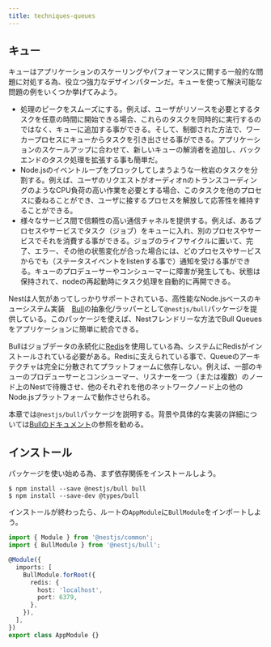 ```yaml
---
title: techniques-queues
---
```


## キュー

キューはアプリケーションのスケーリングやパフォーマンスに関する一般的な問題に対処する為、役立つ強力なデザインパターンだ。キューを使って解決可能な問題の例をいくつか挙げてみよう。

- 処理のピークをスムーズにする。例えば、ユーザがリソースを必要とするタスクを任意の時間に開始できる場合、これらのタスクを同時的に実行するのではなく、キューに追加する事ができる。そして、制御された方法で、ワーカープロセスにキューからタスクを引き出させる事ができる。アプリケーションのスケールアップに合わせて、新しいキューの解消者を追加し、バックエンドのタスク処理を拡張する事も簡単だ。
- Node.jsのイベントループをブロックしてしまうような一枚岩のタスクを分割する。例えば、ユーザのリクエストがオーディオnのトランスコーディングのようなCPU負荷の高い作業を必要とする場合、このタスクを他のプロセスに委ねることができ、ユーザに接するプロセスを解放して応答性を維持することができる。
- 様々なサービス間で信頼性の高い通信チャネルを提供する。例えば、あるプロセスやサービスでタスク（ジョブ）をキューに入れ、別のプロセスやサービスでそれを消費する事ができる。ジョブのライフサイクルに置いて、完了、エラー、その他の状態変化が合った場合には、どのプロセスやサービスからでも（ステータスイベントをlistenする事で）通知を受ける事ができる。キューのプロデューサーやコンシューマーに障害が発生しても、状態は保持されて、nodeの再起動時にタスク処理を自動的に再開できる。

Nestは人気があってしっかりサポートされている、高性能なNode.jsベースのキューシステム実装　[Bull](https://github.com/OptimalBits/bull)の抽象化/ラッパーとして`@nestjs/bull`パッケージを提供している。このパッケージを使えば、Nestフレンドリーな方法でBull Queuesをアプリケーションに簡単に統合できる。

Bullはジョブデータの永続化に[Redis](https://redis.io/)を使用している為、システムにRedisがインストールされている必要がある。Redisに支えられている事で、Queueのアーキテクチャは完全に分散されてプラットフォームに依存しない。例えば、一部のキューのプロデューサーとコンシューマー、リスナーを一つ（または複数）のノード上のNestで待機させ、他のそれぞれを他のネットワークノード上の他のNode.jsプラットフォームで動作させられる。

本章では`@nestjs/bull`パッケージを説明する。背景や具体的な実装の詳細については[Bullのドキュメント](https://github.com/OptimalBits/bull/blob/master/REFERENCE.md)の参照を勧める。

## インストール

パッケージを使い始める為、まず依存関係をインストールしよう。

```
$ npm install --save @nestjs/bull bull
$ npm install --save-dev @types/bull
```

インストールが終わったら、ルートの`AppModule`に`BullModule`をインポートしよう。

```ts :app.module.ts 
import { Module } from '@nestjs/common';
import { BullModule } from '@nestjs/bull';

@Module({
  imports: [
    BullModule.forRoot({
      redis: {
        host: 'localhost',
        port: 6379,
      },
    }),
  ],
})
export class AppModule {}
```